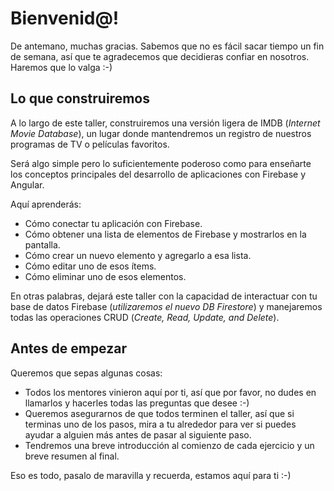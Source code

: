 # Bienvenid@!

De antemano, muchas gracias. Sabemos que no es fácil sacar tiempo un fin de semana, así que te agradecemos que decidieras confiar en nosotros. Haremos que lo valga :-)

## Lo que construiremos


A lo largo de este taller, construiremos una versión ligera de IMDB (_Internet Movie Database_), un lugar donde mantendremos un registro de nuestros programas de TV o películas favoritos.

Será algo simple pero lo suficientemente poderoso como para enseñarte los conceptos principales del desarrollo de aplicaciones con Firebase y Angular.

Aquí aprenderás:

- Cómo conectar tu aplicación con Firebase.
- Cómo obtener una lista de elementos de Firebase y mostrarlos en la pantalla.
- Cómo crear un nuevo elemento y agregarlo a esa lista.
- Cómo editar uno de esos ítems.
- Cómo eliminar uno de esos elementos.

En otras palabras, dejará este taller con la capacidad de interactuar con tu base de datos Firebase (_utilizaremos el nuevo DB Firestore_) y manejaremos todas las operaciones CRUD (_Create, Read, Update, and Delete_).

## Antes de empezar

Queremos que sepas algunas cosas:

- Todos los mentores vinieron aquí por ti, así que por favor, no dudes en llamarlos y hacerles todas las preguntas que desee :-)
- Queremos asegurarnos de que todos terminen el taller, así que si terminas uno de los pasos, mira a tu alrededor para ver si puedes ayudar a alguien más antes de pasar al siguiente paso.
- Tendremos una breve introducción al comienzo de cada ejercicio y un breve resumen al final.

Eso es todo, pasalo de maravilla y recuerda, estamos aquí para ti :-)
